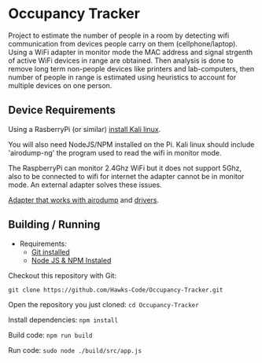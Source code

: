 # Occupancy Tracker
Project to estimate the number of people in a room by detecting wifi communication from devices people carry on them (cellphone/laptop). Using a WiFi adapter in monitor mode the MAC address and signal strgenth of active WiFi devices in range are obtained. Then analysis is done to remove long term non-people devices like printers and lab-computers, then number of people in range is estimated using heuristics to account for multiple devices on one person. 

## Device Requirements
Using a RasberryPi (or similar) 
[install Kali linux](https://medium.com/@jithinnambiarj19/aircrack-ng-tools-for-wi-fi-sniffing-on-raspberry-pi-4s-internal-network-adapter-436d82473161).

You will also need NodeJS/NPM installed on the Pi. Kali linux should include 'airodump-ng' the program used to read the wifi in monitor mode. 

The RaspberryPi can monitor 2.4Ghz WiFi but it does not support 5Ghz, also to be connected to wifi for internet the adapter cannot be in monitor mode. An external adapter solves these issues.

[Adapter that works with airodump](https://www.amazon.com/gp/product/B00VEEBOPG) and [drivers](https://forums.kali.org/showthread.php?50408-Kali-2020-2-ALFA-AWUS036ACH).

## Building / Running
* Requirements:
    * [Git installed](https://git-scm.com/book/en/v2/Getting-Started-Installing-Git)
    * [Node JS & NPM Instaled](https://nodejs.org/en/download/)

Checkout this repository with Git:

`git clone https://github.com/Hawks-Code/Occupancy-Tracker.git`

Open the repository you just cloned: `cd Occupancy-Tracker`

Install dependencies: `npm install`

Build code: `npm run build`

Run code: `sudo node ./build/src/app.js`